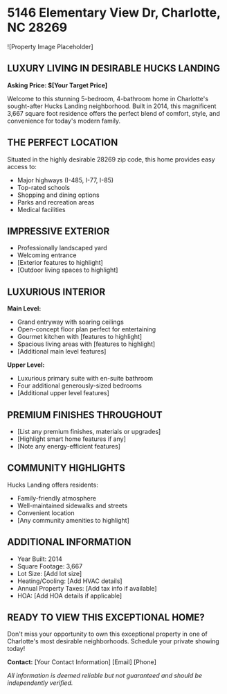 # 5146 Elementary View Dr, Charlotte, NC 28269

![Property Image Placeholder]

## LUXURY LIVING IN DESIRABLE HUCKS LANDING

**Asking Price: $[Your Target Price]**

Welcome to this stunning 5-bedroom, 4-bathroom home in Charlotte's sought-after Hucks Landing neighborhood. Built in 2014, this magnificent 3,667 square foot residence offers the perfect blend of comfort, style, and convenience for today's modern family.

## THE PERFECT LOCATION

Situated in the highly desirable 28269 zip code, this home provides easy access to:
- Major highways (I-485, I-77, I-85)
- Top-rated schools
- Shopping and dining options
- Parks and recreation areas
- Medical facilities

## IMPRESSIVE EXTERIOR

- Professionally landscaped yard
- Welcoming entrance
- [Exterior features to highlight]
- [Outdoor living spaces to highlight]

## LUXURIOUS INTERIOR

**Main Level:**
- Grand entryway with soaring ceilings
- Open-concept floor plan perfect for entertaining
- Gourmet kitchen with [features to highlight]
- Spacious living areas with [features to highlight]
- [Additional main level features]

**Upper Level:**
- Luxurious primary suite with en-suite bathroom
- Four additional generously-sized bedrooms
- [Additional upper level features]

## PREMIUM FINISHES THROUGHOUT

- [List any premium finishes, materials or upgrades]
- [Highlight smart home features if any]
- [Note any energy-efficient features]

## COMMUNITY HIGHLIGHTS

Hucks Landing offers residents:
- Family-friendly atmosphere
- Well-maintained sidewalks and streets
- Convenient location
- [Any community amenities to highlight]

## ADDITIONAL INFORMATION

- Year Built: 2014
- Square Footage: 3,667
- Lot Size: [Add lot size]
- Heating/Cooling: [Add HVAC details]
- Annual Property Taxes: [Add tax info if available]
- HOA: [Add HOA details if applicable]

## READY TO VIEW THIS EXCEPTIONAL HOME?

Don't miss your opportunity to own this exceptional property in one of Charlotte's most desirable neighborhoods. Schedule your private showing today!

**Contact:**
[Your Contact Information]
[Email]
[Phone]

*All information is deemed reliable but not guaranteed and should be independently verified.*